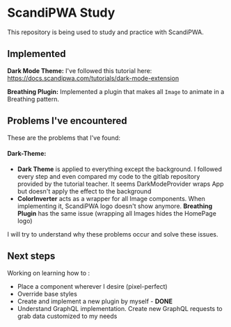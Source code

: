 # ScandiPWA Study

This repository is being used to study and practice with ScandiPWA.


## Implemented

<b>Dark Mode Theme:</b> I've followed this tutorial here: https://docs.scandipwa.com/tutorials/dark-mode-extension

<b>Breathing Plugin:</b> Implemented a plugin that makes all <code>Image</code> to animate in a Breathing pattern.


## Problems I've encountered

These are the problems that I've found: 

#### Dark-Theme:

<ul>
    <li><b>Dark Theme</b> is applied to everything except the background. I followed every step and even compared my code to the gitlab repository provided by the tutorial teacher. It seems DarkModeProvider wraps App but doesn't apply the effect to the background</li>
    <li><b>ColorInverter</b> acts as a wrapper for all Image components. When implementing it, ScandiPWA logo doesn't show anymore. <b>Breathing Plugin</b> has the same issue (wrapping all Images hides the HomePage logo)</li>
</ul>

I will try to understand why these problems occur and solve these issues.

## Next steps
Working on learning how to :

<ul>
    <li>Place a component wherever I desire (pixel-perfect)</li>
    <li>Override base styles</li>
    <li>Create and implement a new plugin by myself - <b>DONE</b></li>
    <li>Understand GraphQL implementation. Create new GraphQL requests to grab data customized to my needs</li>
</ul>



